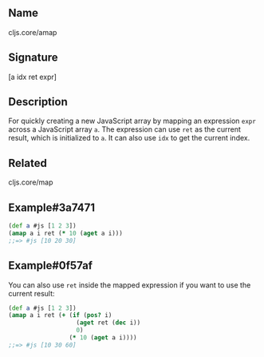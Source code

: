## Name
cljs.core/amap

## Signature
[a idx ret expr]

## Description

For quickly creating a new JavaScript array by mapping an expression `expr`
across a JavaScript array `a`.  The expression can use `ret` as the current
result, which is initialized to `a`.  It can also use `idx` to get the current
index.

## Related
cljs.core/map

## Example#3a7471

```clj
(def a #js [1 2 3])
(amap a i ret (* 10 (aget a i)))
;;=> #js [10 20 30]
```

## Example#0f57af

You can also use `ret` inside the mapped expression if you want to use the
current result:

```clj
(def a #js [1 2 3])
(amap a i ret (+ (if (pos? i)
                   (aget ret (dec i))
                   0)
                 (* 10 (aget a i))))
;;=> #js [10 30 60]
```

